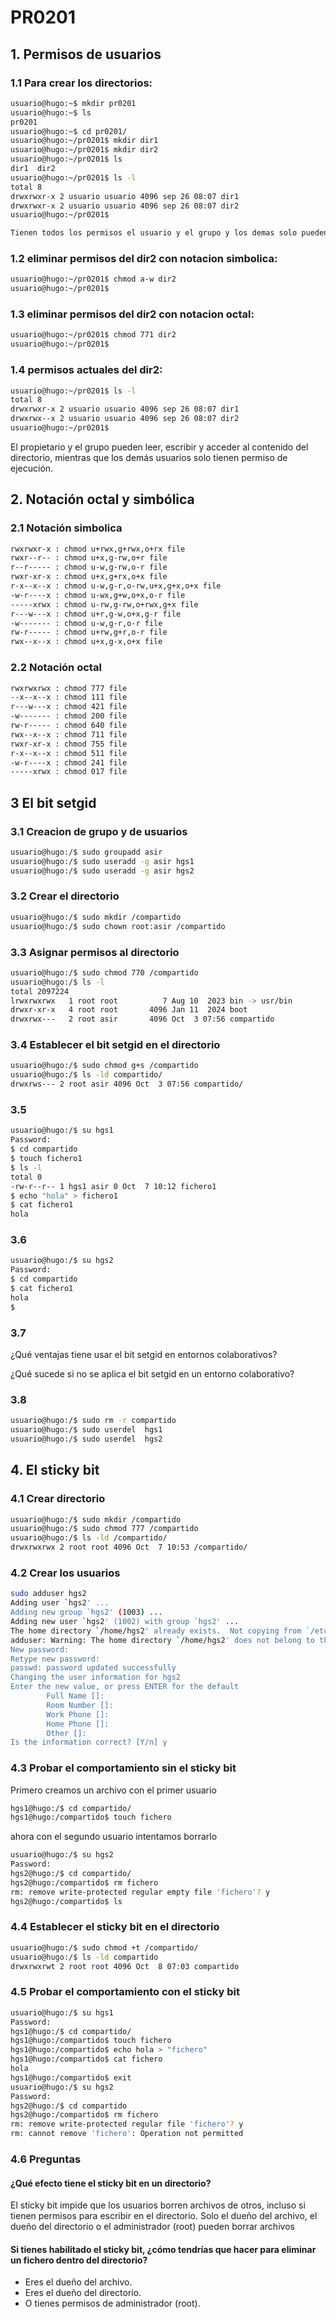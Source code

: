 # PR0201

## 1. Permisos de usuarios
### 1.1 Para crear los directorios:
```bash
usuario@hugo:~$ mkdir pr0201
usuario@hugo:~$ ls
pr0201
usuario@hugo:~$ cd pr0201/
usuario@hugo:~/pr0201$ mkdir dir1
usuario@hugo:~/pr0201$ mkdir dir2
usuario@hugo:~/pr0201$ ls
dir1  dir2
usuario@hugo:~/pr0201$ ls -l
total 8
drwxrwxr-x 2 usuario usuario 4096 sep 26 08:07 dir1
drwxrwxr-x 2 usuario usuario 4096 sep 26 08:07 dir2
usuario@hugo:~/pr0201$

Tienen todos los permisos el usuario y el grupo y los demas solo pueden leer y ejecutar
```
### 1.2 eliminar permisos del dir2 con notacion simbolica:
```bash
usuario@hugo:~/pr0201$ chmod a-w dir2
usuario@hugo:~/pr0201$
 ```
### 1.3 eliminar permisos del dir2 con notacion octal:
```bash
usuario@hugo:~/pr0201$ chmod 771 dir2
usuario@hugo:~/pr0201$
```
### 1.4 permisos actuales del dir2:
```bash
usuario@hugo:~/pr0201$ ls -l
total 8
drwxrwxr-x 2 usuario usuario 4096 sep 26 08:07 dir1
drwxrwx--x 2 usuario usuario 4096 sep 26 08:07 dir2
usuario@hugo:~/pr0201$
```
El propietario y el grupo pueden leer, escribir y acceder al contenido del directorio, mientras que los demás usuarios solo tienen permiso de ejecución.

## 2. Notación octal y simbólica
### 2.1 Notación simbolica
```bash
rwxrwxr-x : chmod u+rwx,g+rwx,o+rx file
rwxr--r-- : chmod u+x,g-rw,o+r file
r--r----- : chmod u-w,g-rw,o-r file
rwxr-xr-x : chmod u+x,g+rx,o+x file
r-x--x--x : chmod u-w,g-r,o-rw,u+x,g+x,o+x file
-w-r----x : chmod u-wx,g+w,o+x,o-r file
-----xrwx : chmod u-rw,g-rw,o+rwx,g+x file
r---w---x : chmod u+r,g-w,o+x,g-r file
-w------- : chmod u-w,g-r,o-r file
rw-r----- : chmod u+rw,g+r,o-r file 
rwx--x--x : chmod u+x,g-x,o+x file
```
### 2.2 Notación octal
``` bash
rwxrwxrwx : chmod 777 file
--x--x--x : chmod 111 file
r---w---x : chmod 421 file
-w------- : chmod 200 file
rw-r----- : chmod 640 file
rwx--x--x : chmod 711 file
rwxr-xr-x : chmod 755 file
r-x--x--x : chmod 511 file
-w-r----x : chmod 241 file
-----xrwx : chmod 017 file
```
## 3 El bit setgid

### 3.1 Creacion de grupo y de usuarios
```bash
usuario@hugo:/$ sudo groupadd asir
usuario@hugo:/$ sudo useradd -g asir hgs1
usuario@hugo:/$ sudo useradd -g asir hgs2
```
### 3.2 Crear el directorio 
```bash
usuario@hugo:/$ sudo mkdir /compartido
usuario@hugo:/$ sudo chown root:asir /compartido
```
### 3.3 Asignar permisos al directorio
```bash
usuario@hugo:/$ sudo chmod 770 /compartido
usuario@hugo:/$ ls -l 
total 2097224
lrwxrwxrwx   1 root root          7 Aug 10  2023 bin -> usr/bin
drwxr-xr-x   4 root root       4096 Jan 11  2024 boot
drwxrwx---   2 root asir       4096 Oct  3 07:56 compartido
```
### 3.4 Establecer el bit setgid en el directorio
```bash
usuario@hugo:/$ sudo chmod g+s /compartido
usuario@hugo:/$ ls -ld compartido/
drwxrws--- 2 root asir 4096 Oct  3 07:56 compartido/
```
### 3.5
```bash
usuario@hugo:/$ su hgs1
Password:
$ cd compartido
$ touch fichero1
$ ls -l
total 0
-rw-r--r-- 1 hgs1 asir 0 Oct  7 10:12 fichero1
$ echo "hola" > fichero1
$ cat fichero1
hola
```
### 3.6
```bash
usuario@hugo:/$ su hgs2
Password:
$ cd compartido
$ cat fichero1
hola
$
```
### 3.7
¿Qué ventajas tiene usar el bit setgid en entornos colaborativos?


¿Qué sucede si no se aplica el bit setgid en un entorno colaborativo?

### 3.8
```bash
usuario@hugo:/$ sudo rm -r compartido
usuario@hugo:/$ sudo userdel  hgs1 
usuario@hugo:/$ sudo userdel  hgs2
```

## 4. El sticky bit
### 4.1 Crear directorio
```bash
usuario@hugo:/$ sudo mkdir /compartido
usuario@hugo:/$ sudo chmod 777 /compartido
usuario@hugo:/$ ls -ld /compartido/
drwxrwxrwx 2 root root 4096 Oct  7 10:53 /compartido/
```
### 4.2 Crear los usuarios
```bash
sudo adduser hgs2
Adding user `hgs2' ...
Adding new group `hgs2' (1003) ...
Adding new user `hgs2' (1002) with group `hgs2' ...
The home directory `/home/hgs2' already exists.  Not copying from `/etc/skel'.
adduser: Warning: The home directory `/home/hgs2' does not belong to the user you are currently creating.  
New password:
Retype new password:
passwd: password updated successfully
Changing the user information for hgs2
Enter the new value, or press ENTER for the default
        Full Name []:
        Room Number []:
        Work Phone []:
        Home Phone []:
        Other []:
Is the information correct? [Y/n] y
```
### 4.3 Probar el comportamiento sin el sticky bit
Primero creamos un archivo con el primer usuario
```bash
hgs1@hugo:/$ cd compartido/
hgs1@hugo:/compartido$ touch fichero
```
ahora con el segundo usuario intentamos borrarlo
```bash
usuario@hugo:/$ su hgs2
Password:
hgs2@hugo:/$ cd compartido/
hgs2@hugo:/compartido$ rm fichero
rm: remove write-protected regular empty file 'fichero'? y
hgs2@hugo:/compartido$ ls
```
### 4.4 Establecer el sticky bit en el directorio
```bash
usuario@hugo:/$ sudo chmod +t /compartido/
usuario@hugo:/$ ls -ld compartido
drwxrwxrwt 2 root root 4096 Oct  8 07:03 compartido
```
### 4.5 Probar el comportamiento con el sticky bit
```bash
usuario@hugo:/$ su hgs1
Password:
hgs1@hugo:/$ cd compartido/
hgs1@hugo:/compartido$ touch fichero
hgs1@hugo:/compartido$ echo hola > "fichero" 
hgs1@hugo:/compartido$ cat fichero
hola
hgs1@hugo:/compartido$ exit
usuario@hugo:/$ su hgs2
Password:
hgs2@hugo:/$ cd compartido
hgs2@hugo:/compartido$ rm fichero 
rm: remove write-protected regular file 'fichero'? y
rm: cannot remove 'fichero': Operation not permitted
```
### 4.6 Preguntas
#### ¿Qué efecto tiene el sticky bit en un directorio?
 El sticky bit impide que los usuarios borren archivos de otros, incluso si tienen permisos para escribir en el directorio. Solo el dueño del archivo, el dueño del directorio o el administrador (root) pueden borrar archivos
#### Si tienes habilitado el sticky bit, ¿cómo tendrías que hacer para eliminar un fichero dentro del directorio?
- Eres el dueño del archivo.
- Eres el dueño del directorio.
- O tienes permisos de administrador (root).